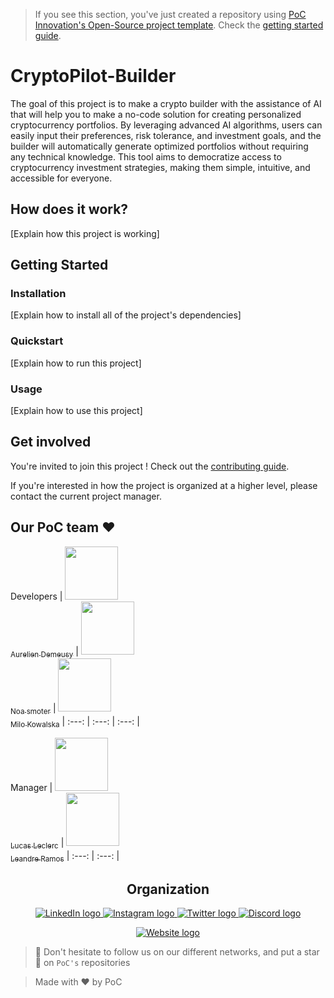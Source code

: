 > If you see this section, you've just created a repository using [PoC Innovation's Open-Source project template](https://github.com/PoCInnovation/open-source-project-template). Check the [getting started guide](./.github/getting-started.md).

# CryptoPilot-Builder

The goal of this project is to make a crypto builder with the assistance of AI that will help you to make a no-code solution for creating personalized cryptocurrency portfolios. By leveraging advanced AI algorithms, users can easily input their preferences, risk tolerance, and investment goals, and the builder will automatically generate optimized portfolios without requiring any technical knowledge. This tool aims to democratize access to cryptocurrency investment strategies, making them simple, intuitive, and accessible for everyone.

## How does it work?

[Explain how this project is working]

## Getting Started

### Installation

[Explain how to install all of the project's dependencies]

### Quickstart

[Explain how to run this project]

### Usage

[Explain how to use this project]

## Get involved

You're invited to join this project ! Check out the [contributing guide](./CONTRIBUTING.md).

If you're interested in how the project is organized at a higher level, please contact the current project manager.

## Our PoC team ❤️


 Developers
 | [<img src="https://github.com/AurelienDEMEUSY.png?size=85" width=85><br><sub>Aurelien Demeusy</sub>](https://github.com/AurelienDEMEUSY) | [<img src="https://github.com/Nerzouille.png?size=85" width=85><br><sub>Noa smoter</sub>](https://github.com/Nerzouille) | [<img src="https://github.com/MiloKow.png?size=85" width=85><br><sub>Milo Kowalska</sub>](https://github.com/MiloKow)
 | :---: | :---: | :---: |

Manager
 | [<img src="https://github.com/Intermarch3.png?size=85" width=85><br><sub>Lucas Leclerc</sub>](https://github.com/Intermarch3) | [<img src="https://github.com/ramosleandre.png?size=85" width=85><br><sub>Leandre Ramos</sub>](https://github.com/ramosleandre)
 | :---: | :---: |

<h2 align=center>
Organization
</h2>

<p align='center'>
    <a href="https://www.linkedin.com/company/pocinnovation/mycompany/">
        <img src="https://img.shields.io/badge/LinkedIn-0077B5?style=for-the-badge&logo=linkedin&logoColor=white" alt="LinkedIn logo">
    </a>
    <a href="https://www.instagram.com/pocinnovation/">
        <img src="https://img.shields.io/badge/Instagram-E4405F?style=for-the-badge&logo=instagram&logoColor=white" alt="Instagram logo"
>
    </a>
    <a href="https://twitter.com/PoCInnovation">
        <img src="https://img.shields.io/badge/Twitter-1DA1F2?style=for-the-badge&logo=twitter&logoColor=white" alt="Twitter logo">
    </a>
    <a href="https://discord.com/invite/Yqq2ADGDS7">
        <img src="https://img.shields.io/badge/Discord-7289DA?style=for-the-badge&logo=discord&logoColor=white" alt="Discord logo">
    </a>
</p>
<p align=center>
    <a href="https://www.poc-innovation.fr/">
        <img src="https://img.shields.io/badge/WebSite-1a2b6d?style=for-the-badge&logo=GitHub Sponsors&logoColor=white" alt="Website logo">
    </a>
</p>

> 🚀 Don't hesitate to follow us on our different networks, and put a star 🌟 on `PoC's` repositories

> Made with ❤️ by PoC